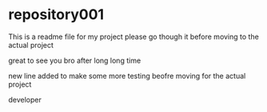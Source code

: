 # repository001
This is a readme file for my project please go though it before moving to the actual project



great to see you bro after long long time


new line added to make some more testing beofre moving for the actual project

developer
